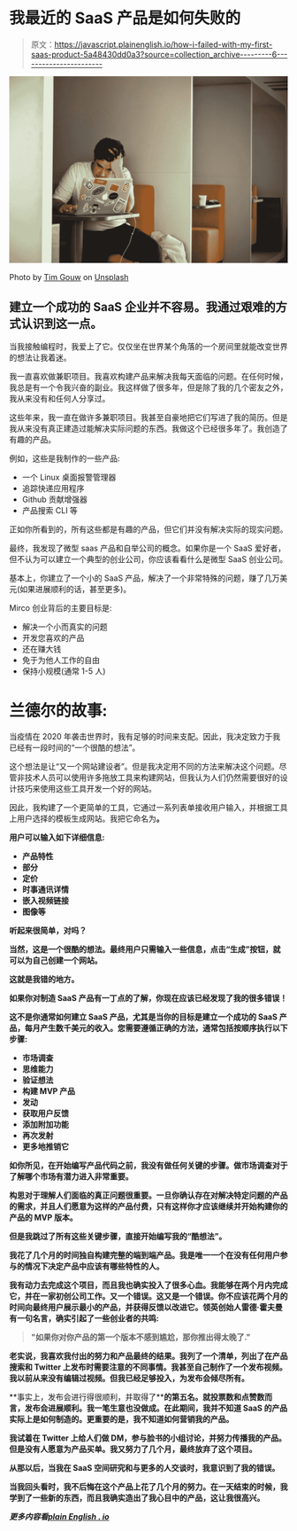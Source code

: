 # 我最近的 SaaS 产品是如何失败的

> 原文：<https://javascript.plainenglish.io/how-i-failed-with-my-first-saas-product-5a48430dd0a3?source=collection_archive---------6----------------------->

![](img/78dc8f7da2cc151a3c277af6b06f7645.png)

Photo by [Tim Gouw](https://unsplash.com/@punttim?utm_source=medium&utm_medium=referral) on [Unsplash](https://unsplash.com?utm_source=medium&utm_medium=referral)

## 建立一个成功的 SaaS 企业并不容易。我通过艰难的方式认识到这一点。

当我接触编程时，我爱上了它。仅仅坐在世界某个角落的一个房间里就能改变世界的想法让我着迷。

我一直喜欢做兼职项目。我喜欢构建产品来解决我每天面临的问题。在任何时候，我总是有一个令我兴奋的副业。我这样做了很多年，但是除了我的几个密友之外，我从来没有和任何人分享过。

这些年来，我一直在做许多兼职项目。我甚至自豪地把它们写进了我的简历。但是我从来没有真正建造过能解决实际问题的东西。我做这个已经很多年了。我创造了有趣的产品。

例如，这些是我制作的一些产品:

*   一个 Linux 桌面报警管理器
*   追踪快递应用程序
*   Github 贡献增强器
*   产品搜索 CLI 等

正如你所看到的，所有这些都是有趣的产品，但它们并没有解决实际的现实问题。

最终，我发现了微型 saas 产品和自举公司的概念。如果你是一个 SaaS 爱好者，但不认为可以建立一个典型的创业公司，你应该看看什么是微型 SaaS 创业公司。

基本上，你建立了一个小的 SaaS 产品，解决了一个非常特殊的问题，赚了几万美元(如果进展顺利的话，甚至更多)。

Mirco 创业背后的主要目标是:

*   解决一个小而真实的问题
*   开发您喜欢的产品
*   还在赚大钱
*   免于为他人工作的自由
*   保持小规模(通常 1-5 人)

# 兰德尔的故事:

当疫情在 2020 年袭击世界时，我有足够的时间来支配。因此，我决定致力于我已经有一段时间的“一个很酷的想法”。

这个想法是让“又一个网站建设者”。但是我决定用不同的方法来解决这个问题。尽管非技术人员可以使用许多拖放工具来构建网站，但我认为人们仍然需要很好的设计技巧来使用这些工具开发一个好的网站。

因此，我构建了一个更简单的工具，它通过一系列表单接收用户输入，并根据工具上用户选择的模板生成网站。我把它命名为[](https://landr.page)****。****

**用户可以输入如下详细信息:**

*   **产品特性**
*   **部分**
*   **定价**
*   **时事通讯详情**
*   **嵌入视频链接**
*   **图像等**

**听起来很简单，对吗？**

**当然，这是一个很酷的想法。最终用户只需输入一些信息，点击“生成”按钮，就可以为自己创建一个网站。**

**这就是我错的地方。**

**如果你对制造 SaaS 产品有一丁点的了解，你现在应该已经发现了我的很多错误！**

**这不是你通常如何建立 SaaS 产品，尤其是当你的目标是建立一个成功的 SaaS 产品，每月产生数千美元的收入。您需要遵循正确的方法，通常包括按顺序执行以下步骤:**

*   **市场调查**
*   **思维能力**
*   **验证想法**
*   **构建 MVP 产品**
*   **发动**
*   **获取用户反馈**
*   **添加附加功能**
*   **再次发射**
*   **更多地推销它**

**如你所见，在开始编写产品代码之前，我没有做任何关键的步骤。做市场调查对于了解哪个市场有潜力进入非常重要。**

**构思对于理解人们面临的真正问题很重要。一旦你确认存在对解决特定问题的产品的需求，并且人们愿意为这样的产品付费，只有这样你才应该继续并开始构建你的产品的 MVP 版本。**

**但是我跳过了所有这些关键步骤，直接开始编写我的“酷想法”。**

**我花了几个月的时间独自构建完整的端到端产品。我是唯一一个在没有任何用户参与的情况下决定产品中应该有哪些特性的人。**

**我有动力去完成这个项目，而且我也确实投入了很多心血。我能够在两个月内完成它，并在一家初创公司工作。又一个错误。这又是一个错误。你不应该花两个月的时间向最终用户展示最小的产品，并获得反馈以改进它。领英创始人雷德·霍夫曼有一句名言，确实引起了一些创业者的共鸣:**

> **"如果你对你产品的第一个版本不感到尴尬，那你推出得太晚了."**

**老实说，我喜欢我付出的努力和产品最终的结果。我列了一个清单，列出了在产品搜索和 Twitter 上发布时需要注意的不同事情。我甚至自己制作了一个发布视频。我以前从来没有编辑过视频。但我已经足够投入，为发布会倾尽所有。**

**事实上，发布会进行得很顺利，并取得了[](https://www.producthunt.com/posts/landr-3/)****的第五名。**就投票数和点赞数而言，发布会进展顺利。我一笔生意也没做成。在此期间，我并不知道 SaaS 的产品实际上是如何制造的。更重要的是，我不知道如何营销我的产品。****

****我试着在 Twitter 上给人们做 DM，参与脸书的小组讨论，并努力传播我的产品。但是没有人愿意为产品买单。我又努力了几个月，最终放弃了这个项目。****

****从那以后，当我在 SaaS 空间研究和与更多的人交谈时，我意识到了我的错误。****

****当我回头看时，我不后悔在这个产品上花了几个月的努力。在一天结束的时候，我学到了一些新的东西，而且我确实造出了我心目中的产品，这让我很高兴。****

*****更多内容看*[***plain English . io***](http://plainenglish.io)****